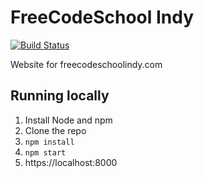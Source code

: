 # FreeCodeSchool Indy

[![Build Status](https://travis-ci.org/freecodeschoolindy/freecodeschoolindy.github.io.svg?branch=master)](https://travis-ci.org/freecodeschoolindy/freecodeschoolindy.github.io)

Website for freecodeschoolindy.com


## Running locally

1. Install Node and npm
1. Clone the repo
1. `npm install`
1. `npm start`
1. https://localhost:8000
